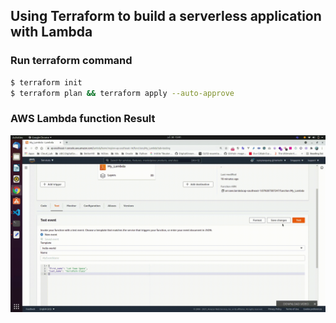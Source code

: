 ## Using Terraform to build a serverless application with Lambda 

### Run terraform command 

```bash
$ terraform init
$ terraform plan && terraform apply --auto-approve
```
### AWS Lambda function Result
![lambda](./doc/result.gif)
